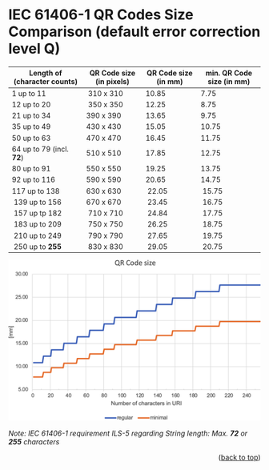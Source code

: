 <!-- Back to top link -->
<a name="readme-top"></a>

# IEC 61406-1 QR Codes Size Comparison (default error correction level Q)



| Length of <uri> (character counts) | QR Code size (in pixels) | QR Code size (in mm) | min. QR Code size (in mm)
|-|-|-|-|
| 1 up to 11 | 310 x 310  | 10.85  | 7.75 |
| 12 up to 20 | 350 x 350  | 12.25  | 8.75 |
| 21 up to 34 | 390 x 390 | 13.65 | 9.75 |
| 35 up to 49 | 430 x 430 | 15.05 | 10.75 |
| 50 up to 63 | 470 x 470 | 16.45 | 11.75 |
| 64 up to 79 (incl. **72**) | 510 x 510 | 17.85 | 12.75 |
| 80 up to 91 | 550 x 550 | 19.25 | 13.75 |
| 92 up to 116 | 590 x 590 | 20.65 | 14.75 |
| 117 up to 138 | 630 x 630 | 22.05 | 15.75 |
| 139 up to 156 | 670 x 670 | 23.45 | 16.75 |
| 157 up tp 182 | 710 x 710 | 24.84 | 17.75 |
| 183 up to 209 | 750 x 750 | 26.25 | 18.75 |
| 210 up to 249 | 790 x 790 | 27.65 | 19.75 |
| 250 up to **255** | 830 x 830 | 29.05 | 20.75 |


<img src="size-comparison.png" width="750">


*Note: IEC 61406-1 requirement ILS-5 regarding String length: Max.* ***72*** *or* ***255*** *characters*

<p align="right">(<a href="#readme-top">back to top</a>)</p>